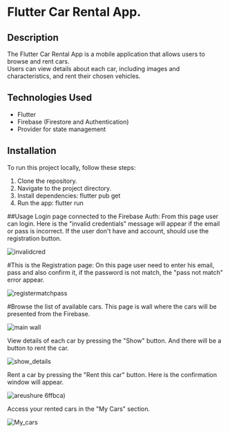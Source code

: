 # Flutter Car Rental App.

## Description

The Flutter Car Rental App is a mobile application that allows users to browse and rent cars. <br>
Users can view details about each car, including images and characteristics, and rent their chosen vehicles.

## Technologies Used

- Flutter
- Firebase (Firestore and Authentication)
- Provider for state management

## Installation

To run this project locally, follow these steps:

1. Clone the repository.
2. Navigate to the project directory.
3. Install dependencies: flutter pub get
4. Run the app: flutter run

##Usage
Login page connected to the Firebase Auth:
From this page user can login.
Here is the "invalid credentials" message will appear if the email or pass is incorrect.
If the user don't have and account, should use the registration button.

![invalidcred](https://github.com/EB-coder/Car_renting_flutter/assets/73636880/ebbfd8f6-3aa3-4d6a-bbb4-3a35364b1bac)

#This is the Registration page:
On this page user need to enter his email, pass and also confirm it, if the password is not match, the "pass not match" error appear.

![registermatchpass](https://github.com/EB-coder/Car_renting_flutter/assets/73636880/b18a0ebd-2a55-4835-91f1-302fc65deeeb)

#Browse the list of available cars.
This page is wall where the cars will be presented from the Firebase.

![main wall](https://github.com/EB-coder/Car_renting_flutter/assets/73636880/676b9d0b-9dd0-4248-a480-4bb24b1c3702)

View details of each car by pressing the "Show" button.
And there will be a button to rent the car.

![show_details](https://github.com/EB-coder/Car_renting_flutter/assets/73636880/33fda28a-1578-46ba-9e48-c66740068d77)

Rent a car by pressing the "Rent this car" button.
Here is the confirmation window will appear.

![areushure](https://github.com/EB-coder/Car_renting_flutter/assets/73636880/a6b9ab89-2be1-4396-97be-d3138531e395)
6ffbca)

Access your rented cars in the "My Cars" section.

![My_cars](https://github.com/EB-coder/Car_renting_flutter/assets/73636880/ca06fbf1-1923-4d7d-be68-07c574041258)
